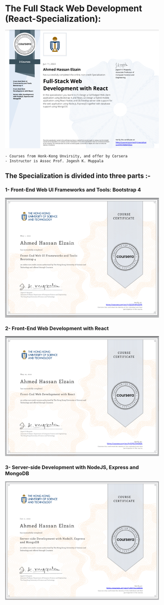 # The Full Stack Web Development (React-Specialization):

!['Specilization'](/certifications/Full-stack-specilization-React-Coursera.png "Certificate")

    - Courses from Honk-Kong Unvirsity, and offer by Corsera
    - Instructor is Assoc Prof. Jogesh K. Muppala

## The Specialization is divided into three parts :-

### 1- Front-End Web UI Frameworks and Tools: Bootstrap 4

!['Front-End Web UI Frameworks and Tools: Bootstrap 4'](/certifications/Front-End-web-UI.png "Certificate")

### 2- Front-End Web Development with React

!['Front-End Web Development with React'](</certifications/Front-end%20Web%20Development%20with%20React%20(img).PNG> "Certificate")

### 3- Server-side Development with NodeJS, Express and MongoDB

!['Server-side Development with NodeJS, Express and MongoDB'](/certifications/Backend-node.js%20and%20express%20-%20Coursera.png "Certificate")
